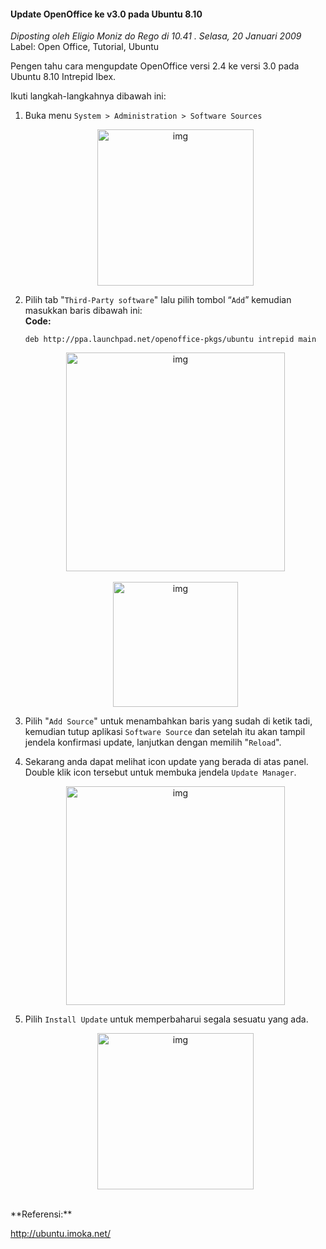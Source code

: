 #### Update OpenOffice ke v3.0 pada Ubuntu 8.10
_Diposting oleh Eligio Moniz do Rego di 10.41 . Selasa, 20 Januari 2009_
<br>
Label: Open Office, Tutorial, Ubuntu

Pengen tahu cara mengupdate OpenOffice versi 2.4 ke versi 3.0 pada Ubuntu 8.10 Intrepid Ibex.

Ikuti langkah-langkahnya dibawah ini:

1. Buka menu `System > Administration > Software Sources`
    <div align="center">
        <img src="./posts/2009-01-20-update-openoffice-ke-v30-pada-ubuntu/1.jpg" height="250px" alt="img">
    </div> 
1. Pilih tab "`Third-Party software`" lalu pilih tombol “`Add`” kemudian masukkan baris dibawah ini:
    <br>
    **Code:**
    ```
    deb http://ppa.launchpad.net/openoffice-pkgs/ubuntu intrepid main

    ```
    <div align="center">
        <img src="./posts/2009-01-20-update-openoffice-ke-v30-pada-ubuntu/2.png" height="350px" alt="img">
    </div> 
    <br>
    <div align="center">
        <img src="./posts/2009-01-20-update-openoffice-ke-v30-pada-ubuntu/3.png" height="200px" alt="img">
    </div> 
1. Pilih "`Add Source`" untuk menambahkan baris yang sudah di ketik tadi, kemudian tutup aplikasi `Software Source` dan setelah itu akan tampil jendela konfirmasi update, lanjutkan dengan memilih "`Reload`".
1. Sekarang anda dapat melihat icon update yang berada di atas panel. Double klik icon tersebut untuk membuka jendela `Update Manager`.
    <div align="center">
        <img src="./posts/2009-01-20-update-openoffice-ke-v30-pada-ubuntu/4.png" height="350px" alt="img">
    </div> 

1. Pilih `Install Update` untuk memperbaharui segala sesuatu yang ada.
    <div align="center">
        <img src="./posts/2009-01-20-update-openoffice-ke-v30-pada-ubuntu/5.png" height="250px" alt="img">
    </div> 

<br>
**Referensi:**

<http://ubuntu.imoka.net/>
